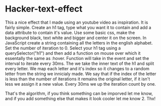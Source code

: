 # Hacker-text-effect
This a nice effect that I made using an youtube video as inspiration.
It is fairly simple.
Create an h1 tag, type what you want it to contain and add a data attribute to contain it's value.
Use some basic css, make the background black, text white and bigger and center it on the screen.
In JavaScript create a string containing all the letters in the english alphabet.
Set the number of iteration to 0.
Select your h1 tag using a querySelector("h1") and then add a function on mouse over which it essentally the same as :hover.
Function will take in the event and set the interval to iterate every 30ms.
The we take the inner text of the h1 and split every letter.
We map each letter and it's index so it changes to a random letter from the string we innicialy made.
We say that if the index of the letter is less than the number of iterations it remains the original letter,
if it isn't less we assign it a new value. 
Every 30ms we up the iteration count by one.

That's the algorithm, if you think something can be imporved let me know, 
and if you add something else that makes it look cooler let me know 2.
Thx!
